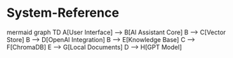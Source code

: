 # System-Reference
mermaid
graph TD
    A[User Interface] --> B[AI Assistant Core]
    B --> C[Vector Store]
    B --> D[OpenAI Integration]
    B --> E[Knowledge Base]
    C --> F[ChromaDB]
    E --> G[Local Documents]
    D --> H[GPT Model]
    
